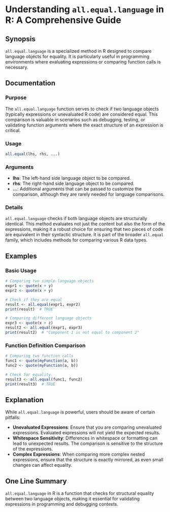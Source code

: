 <!--
Meta Description: # Understanding `all.equal.language` in R: A Comprehensive Guide ## Synopsis `all.equal.language` is a specialized method in R designed to compare lan...
Meta Keywords: language, equal, all, expressions, comparing
-->

# Understanding `all.equal.language` in R: A Comprehensive Guide

## Synopsis
`all.equal.language` is a specialized method in R designed to compare language objects for equality. It is particularly useful in programming environments where evaluating expressions or comparing function calls is necessary.

## Documentation

### Purpose
The `all.equal.language` function serves to check if two language objects (typically expressions or unevaluated R code) are considered equal. This comparison is valuable in scenarios such as debugging, testing, or validating function arguments where the exact structure of an expression is critical.

### Usage
```R
all.equal(lhs, rhs, ...)
```

### Arguments
- **lhs**: The left-hand side language object to be compared.
- **rhs**: The right-hand side language object to be compared.
- **...**: Additional arguments that can be passed to customize the comparison, although they are rarely needed for language comparisons.

### Details
`all.equal.language` checks if both language objects are structurally identical. This method evaluates not just the content but also the form of the expressions, making it a robust choice for ensuring that two pieces of code are equivalent in their syntactic structure. It is part of the broader `all.equal` family, which includes methods for comparing various R data types.

## Examples

### Basic Usage
```R
# Comparing two simple language objects
expr1 <- quote(x + y)
expr2 <- quote(x + y)

# Check if they are equal
result <- all.equal(expr1, expr2)
print(result)  # TRUE

# Comparing different language objects
expr3 <- quote(x + z)
result2 <- all.equal(expr1, expr3)
print(result2)  # "Component 1 is not equal to component 2"
```

### Function Definition Comparison
```R
# Comparing two function calls
func1 <- quote(myFunction(a, b))
func2 <- quote(myFunction(a, b))

# Check for equality
result3 <- all.equal(func1, func2)
print(result3)  # TRUE
```

## Explanation
While `all.equal.language` is powerful, users should be aware of certain pitfalls:
- **Unevaluated Expressions**: Ensure that you are comparing unevaluated expressions. Evaluated expressions will not yield the expected results.
- **Whitespace Sensitivity**: Differences in whitespace or formatting can lead to unexpected results. The comparison is sensitive to the structure of the expressions.
- **Complex Expressions**: When comparing more complex nested expressions, ensure that the structure is exactly mirrored, as even small changes can affect equality.

## One Line Summary
`all.equal.language` in R is a function that checks for structural equality between two language objects, making it essential for validating expressions in programming and debugging contexts.